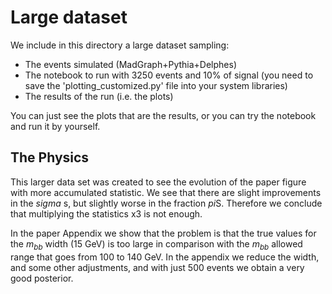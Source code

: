 # Large dataset

We include in this directory a large dataset sampling: 

- The events simulated (MadGraph+Pythia+Delphes) 
- The notebook to run with 3250 events and 10% of signal (you need to save the 'plotting\_customized.py' file into your system libraries)
- The results of the run (i.e. the plots)

You can just see the plots that are the results, or you can try the notebook and run it by yourself.

## The Physics

This larger data set was created to see the evolution of the paper figure with more accumulated statistic.  We see that there are slight improvements in the $sigma$ s, but slightly worse in the fraction $pi$S.  Therefore we conclude that multiplying the statistics x3 is not enough.

In the paper Appendix we show that the problem is that the true values for the $m_{bb}$ width (15 GeV) is too large in comparison with the $m_{bb}$ allowed range that goes from 100 to 140 GeV.  In the appendix we reduce the width, and some other adjustments, and with just 500 events we obtain a very good posterior.



